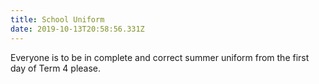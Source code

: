 ```yaml
---
title: School Uniform
date: 2019-10-13T20:58:56.331Z
---
```

Everyone is to be in complete and correct summer uniform from the first day of Term 4 please.
